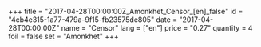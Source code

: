 +++
title = "2017-04-28T00:00:00Z_Amonkhet_Censor_[en]_false"
id = "4cb4e315-1a77-479a-9f15-fb23575de805"
date = "2017-04-28T00:00:00Z"
name = "Censor"
lang = ["en"]
price = "0.27"
quantity = 4
foil = false
set = "Amonkhet"
+++
